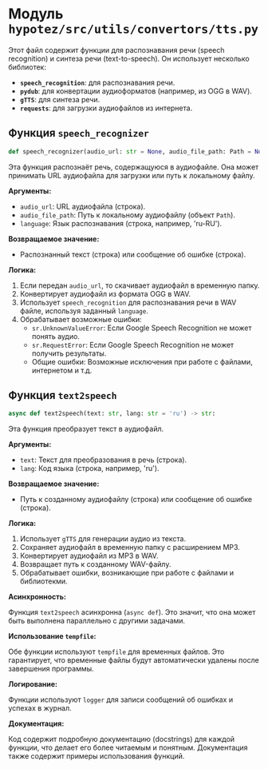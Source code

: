 # Модуль `hypotez/src/utils/convertors/tts.py`

Этот файл содержит функции для распознавания речи (speech recognition) и синтеза речи (text-to-speech).  Он использует несколько библиотек:

* **`speech_recognition`**: для распознавания речи.
* **`pydub`**: для конвертации аудиоформатов (например, из OGG в WAV).
* **`gTTS`**: для синтеза речи.
* **`requests`**: для загрузки аудиофайлов из интернета.


## Функция `speech_recognizer`

```python
def speech_recognizer(audio_url: str = None, audio_file_path: Path = None, language: str = 'ru-RU') -> str:
```

Эта функция распознаёт речь, содержащуюся в аудиофайле.  Она может принимать URL аудиофайла для загрузки или путь к локальному файлу.

**Аргументы:**

* `audio_url`: URL аудиофайла (строка).
* `audio_file_path`: Путь к локальному аудиофайлу (объект `Path`).
* `language`: Язык распознавания (строка, например, 'ru-RU').

**Возвращаемое значение:**

* Распознанный текст (строка) или сообщение об ошибке (строка).

**Логика:**

1. Если передан `audio_url`, то скачивает аудиофайл в временную папку.
2. Конвертирует аудиофайл из формата OGG в WAV.
3. Использует `speech_recognition` для распознавания речи в WAV файле, используя заданный `language`.
4. Обрабатывает возможные ошибки:
    * `sr.UnknownValueError`: Если Google Speech Recognition не может понять аудио.
    * `sr.RequestError`: Если Google Speech Recognition не может получить результаты.
    * Общие ошибки: Возможные исключения при работе с файлами, интернетом и т.д.

## Функция `text2speech`

```python
async def text2speech(text: str, lang: str = 'ru') -> str:
```

Эта функция преобразует текст в аудиофайл.

**Аргументы:**

* `text`: Текст для преобразования в речь (строка).
* `lang`: Код языка (строка, например, 'ru').

**Возвращаемое значение:**

* Путь к созданному аудиофайлу (строка) или сообщение об ошибке (строка).

**Логика:**

1. Использует `gTTS` для генерации аудио из текста.
2. Сохраняет аудиофайл в временную папку с расширением MP3.
3. Конвертирует аудиофайл из MP3 в WAV.
4. Возвращает путь к созданному WAV-файлу.
5. Обрабатывает ошибки, возникающие при работе с файлами и библиотекми.

**Асинхронность:**

Функция `text2speech` асинхронна (`async def`). Это значит, что она может быть выполнена параллельно с другими задачами.

**Использование `tempfile`:**

Обе функции используют `tempfile` для временных файлов. Это гарантирует, что временные файлы будут автоматически удалены после завершения программы.

**Логирование:**

Функции используют `logger` для записи сообщений об ошибках и успехах в журнал.

**Документация:**

Код содержит подробную документацию (docstrings) для каждой функции, что делает его более читаемым и понятным.  Документация также содержит примеры использования функций.
